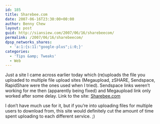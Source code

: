 ```yaml
---
id: 185
title: Sharebee.com
date: 2007-06-16T23:30:00+00:00
author: Benny Chew
layout: post
guid: http://siansiew.com/2007/06/16/sharebeecom/
permalink: /2007/06/16/sharebeecom/
dpsp_networks_shares:
  - 'a:1:{s:11:"google-plus";i:0;}'
categories:
  - 'Tips &amp; Tweaks'
  - Web
---
```

Just a site I came across earlier today which (re)uploads the file you uploaded to multiple file upload sites (Megaupload, zSHARE, Sendspace, RapidShare were the ones used when I tried). Sendspace links weren&#8217;t working for me then (apparently being fixed) and Megaupload link only worked after some delay. Link to the site: <a href="http://www.sharebee.com/" target="_blank">Sharebee.com</a>

I don&#8217;t have much use for it, but if you&#8217;re into uploading files for multiple users to download from, this site would definitely cut the amount of time spent uploading to each different service. ;)